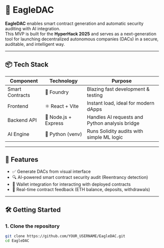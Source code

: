 # 🦅 EagleDAC

**EagleDAC** enables smart contract generation and automatic security auditing with AI integration.  
This MVP is built for the **HyperHack 2025** and serves as a next-generation tool for launching decentralized autonomous companies (DACs) in a secure, auditable, and intelligent way.

---

## 📦 Tech Stack

| Component       | Technology           | Purpose                                        |
| --------------- | -------------------- | ---------------------------------------------- |
| Smart Contracts | 🦅 Foundry           | Blazing fast development & testing             |
| Frontend        | ⚛️ React + Vite      | Instant load, ideal for modern dApps           |
| Backend API     | 🧠 Node.js + Express | Handles AI requests and Python analysis bridge |
| AI Engine       | 🐍 Python (venv)     | Runs Solidity audits with simple ML logic      |

---

## 🚀 Features

- ✅ Generate DACs from visual interface
- 🔍 AI-powered smart contract security audit (Reentrancy detection)
- 💼 Wallet integration for interacting with deployed contracts
- 📁 Real-time contract feedback (ETH balance, deposits, withdrawals)

---

## 🛠️ Getting Started

### 1. Clone the repository

```bash
git clone https://github.com/YOUR_USERNAME/EagleDAC.git
cd EagleDAC
```
